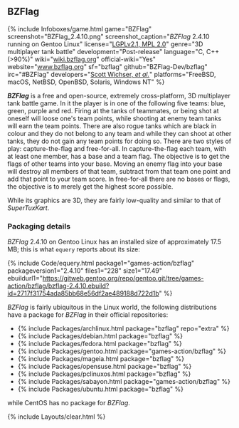 ## BZFlag
{% include Infoboxes/game.html game="BZFlag" screenshot="BZFlag_2.4.10.png" screenshot_caption="<i>BZFlag</i> 2.4.10 running on Gentoo Linux" license="<a href='https://github.com/BZFlag-Dev/bzflag/blob/2.4/COPYING' link='_blank'>LGPLv2.1, MPL 2.0</a>" genre="3D multiplayer tank battle" development="Post-release" language="C, C++ (>90%)" wiki="<a href='https://wiki.bzflag.org/Main_Page' link='_blank'>wiki.bzflag.org</a>" official-wiki="Yes" website="<a href='https://www.bzflag.org/' link='_blank'>www.bzflag.org</a>" sf="bzflag" github="BZFlag-Dev/bzflag" irc="#BZFlag" developers="<a href='https://www.bzflag.org/credits' link='_blank'>Scott Wichser, <i>et al.</i></a>" platforms="FreeBSD, macOS, NetBSD, OpenBSD, Solaris, Windows NT" %}

***BZFlag*** is a free and open-source, extremely cross-platform, 3D multiplayer tank battle game. In it the player is in one of the following five teams: blue, green, purple and red. Firing at the tanks of teammates, or being shot at oneself will loose one's team points, while shooting at enemy team tanks will earn the team points. There are also rogue tanks which are black in colour and they do not belong to any team and while they can shoot at other tanks, they do not gain any team points for doing so. There are two styles of play: capture-the-flag and free-for-all. In capture-the-flag each team, with at least one member, has a base and a team flag. The objective is to get the flags of other teams into your base. Moving an enemy flag into your base will destroy all members of that team, subtract from that team one point and add that point to your team score. In free-for-all there are no bases or flags, the objective is to merely get the highest score possible. 

While its graphics are 3D, they are fairly low-quality and similar to that of *SuperTuxKart*.

### Packaging details
*BZFlag* 2.4.10 on Gentoo Linux has an installed size of approximately 17.5 MB; this is what `equery` reports about its size:

{% include Code/equery.html package1="games-action/bzflag" packageversion1="2.4.10" files1="228" size1="17.49" ebuildurl1="https://gitweb.gentoo.org/repo/gentoo.git/tree/games-action/bzflag/bzflag-2.4.10.ebuild?id=2717f31754ada85bb68e56df2ae489188d722d1b" %}

*BZFlag* is fairly ubiquitous in the Linux world, the following distributions have a package for *BZFlag* in their official repositories:

* {% include Packages/archlinux.html package="bzflag" repo="extra" %}
* {% include Packages/debian.html package="bzflag" %}
* {% include Packages/fedora.html package="bzflag" %}
* {% include Packages/gentoo.html package="games-action/bzflag" %}
* {% include Packages/mageia.html package="bzflag" %}
* {% include Packages/opensuse.html package="bzflag" %}
* {% include Packages/pclinuxos.html package="bzflag" %}
* {% include Packages/sabayon.html package="games-action/bzflag" %}
* {% include Packages/ubuntu.html package="bzflag" %}

while CentOS has no package for *BZFlag*. 

{% include Layouts/clear.html %}
